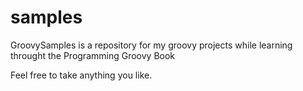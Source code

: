 samples
=======

GroovySamples is a repository for my groovy projects while learning throught the Programming Groovy Book

Feel free to take anything you like.
